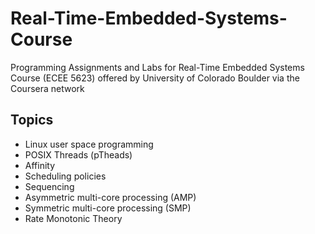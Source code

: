 # Real-Time-Embedded-Systems-Course
 Programming Assignments and Labs for Real-Time Embedded Systems Course (ECEE 5623) offered by University of Colorado Boulder via the Coursera network

## Topics
- Linux user space programming
- POSIX Threads (pTheads)
- Affinity
- Scheduling policies
- Sequencing
- Asymmetric multi-core processing (AMP)
- Symmetric multi-core processing (SMP)
- Rate Monotonic Theory

